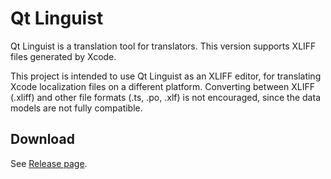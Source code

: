 # Qt Linguist

Qt Linguist is a translation tool for translators. This version supports XLIFF files generated by Xcode.

This project is intended to use Qt Linguist as an XLIFF editor, for translating Xcode localization files on a different platform. Converting between XLIFF (.xliff) and other file formats (.ts, .po, .xlf) is not encouraged, since the data models are not fully compatible.

## Download
See [Release page](https://github.com/Bi11/Qt-Linguist/releases/latest).

